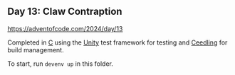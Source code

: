 ## Day 13: Claw Contraption

https://adventofcode.com/2024/day/13

Completed in [C](https://www.iso.org/standard/82075.html) using the [Unity](https://github.com/ThrowTheSwitch/Unity) test framework for testing and [Ceedling](https://github.com/ThrowTheSwitch/Ceedling) for build management.

To start, run `devenv up` in this folder.
